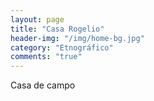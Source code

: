```yaml
---
layout: page
title: "Casa Rogelio"
header-img: "/img/home-bg.jpg"
category: "Etnográfico"
comments: "true"
---
```



Casa de campo





